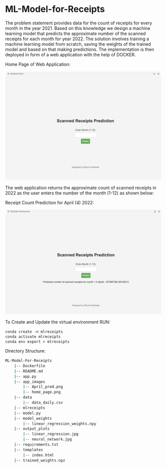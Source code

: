 # ML-Model-for-Receipts

The problem statement provides data for the count of receipts for every month in the year 2021. Based on this knowledge we design a machine learning model that predicts the approximate number of the scanned receipts for each month for year 2022. The solution involves training a machine learning model from scratch, saving the weights of the trained model and based on that making predictions. The implementation is then deployed in form of a web application with the help of DOCKER.

Home Page of Web Application:

<img src="https://github.com/bhumigodiwala/ML-Model-for-Receipts/blob/main/app_images/home_page.png" width="800">

The web application returns the approximate count of scanned receipts in 2022 as the user enters the number of the month (1-12) as shown below:

Receipt Count Prediction for April (4) 2022:

<img src="https://github.com/bhumigodiwala/ML-Model-for-Receipts/blob/main/app_images/April_pred.png" width="800">

To Create and Update the virtual environment RUN:

```
conda create -n mlreceipts
conda activate mlreceipts
conda env export > mlreceipts
```

Directory Structure:
```bash
ML-Model-For-Receipts
    |-- Dockerfile
    |-- README.md
    |-- app.py
    |-- app_images
        |-- April_pred.png
        |-- home_page.png
    |-- data
        |-- data_daily.csv
    |-- mlreceipts
    |-- model.py
    |-- model_weights
        |-- linear_regression_weights.npy
    |-- output_plots
        |-- linear_regression.jpg
        |-- neural_network.jpg
    |-- requirements.txt
    |-- templates
        |-- index.html
    |-- trained_weights.npz
```
